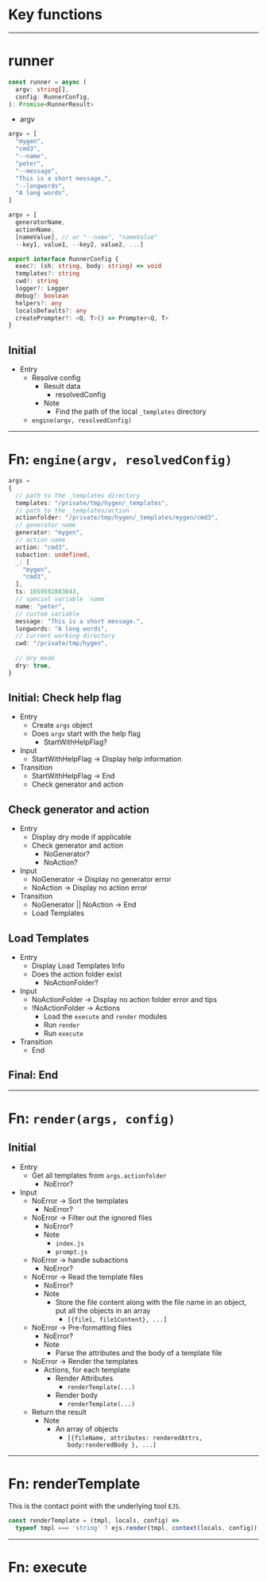 # Key functions

------

# runner

```ts
const runner = async (
  argv: string[],
  config: RunnerConfig,
): Promise<RunnerResult>
```

- argv

```js
argv = [
  "mygen",
  "cmd3",
  "--name",
  "peter",
  "--message",
  "This is a short message.",
  "--longwords",
  "A long words",
]

argv = [
  generatorName, 
  actionName, 
  [nameValue], // or "--name", "nameValue"
  --key1, value1, --key2, value2, ...]
```


```ts
export interface RunnerConfig {
  exec?: (sh: string, body: string) => void
  templates?: string
  cwd?: string
  logger?: Logger
  debug?: boolean
  helpers?: any
  localsDefaults?: any
  createPrompter?: <Q, T>() => Prompter<Q, T>
}
```



## Initial

- Entry
  - Resolve config
    - Result data
      - resolvedConfig
    - Note
      - Find the path of the local `_templates` directory
  - `engine(argv, resolvedConfig)`



------

# Fn: `engine(argv, resolvedConfig)`

```ts
args = 
{
  // path to the _templates directory
  templates: "/private/tmp/hygen/_templates",
  // path to the _templates/action
  actionfolder: "/private/tmp/hygen/_templates/mygen/cmd3",
  // generator name
  generator: "mygen",
  // action name
  action: "cmd3",
  subaction: undefined,
  _: [
    "mygen",
    "cmd3",
  ],
  ts: 1659592883643,
  // special variable `name`
  name: "peter",
  // custom variable
  message: "This is a short message.",
  longwords: "A long words",
  // current working directory
  cwd: "/private/tmp/hygen",
  
  // dry mode
  dry: true,
}
```


## Initial: Check help flag

- Entry
  - Create `args` object
  - Does `argv` start with the help flag
    - StartWithHelpFlag?
- Input
  - StartWithHelpFlag -> Display help information
- Transition
  - StartWithHelpFlag -> End
  - Check generator and action

## Check generator and action

- Entry
  - Display dry mode if applicable
  - Check generator and action
    - NoGenerator?
    - NoAction?
- Input
  - NoGenerator -> Display no generator error
  - NoAction -> Display no action error
- Transition
  - NoGenerator || NoAction -> End
  - Load Templates

## Load Templates

- Entry
  - Display Load Templates Info
  - Does the action folder exist
    - NoActionFolder?
- Input
  - NoActionFolder -> Display no action folder error and tips
  - !NoActionFolder -> Actions
    - Load the `execute` and `render` modules
    - Run `render`
    - Run `execute`
- Transition
  - End


## Final: End

------------
# Fn: `render(args, config)`

## Initial

- Entry
  - Get all templates from `args.actionfolder`
    - NoError?
- Input
  - NoError -> Sort the templates
    - NoError?
  - NoError -> Filter out the ignored files
    - NoError?
    - Note
      - `index.js`
      - `prompt.js`
  - NoError -> handle subactions
    - NoError?
  - NoError -> Read the template files
    - NoError?
    - Note
      - Store the file content along with the file name in an object, put all the objects in an array
        - `[{file1, file1Content}, ...]`
  - NoError -> Pre-formatting files
    - NoError?
    - Note
      - Parse the attributes and the body of a template file
  - NoError -> Render the templates
    - Actions, for each template
      - Render Attributes
        - `renderTemplate(...)`
      - Render body
        - `renderTemplate(...)`
  - Return the result
    - Note
      - An array of objects
        - `[{fileName, attributes: renderedAttrs, body:renderedBody }, ...]`

-------

# Fn: renderTemplate

This is the contact point with the underlying tool `EJS`.


```ts
const renderTemplate = (tmpl, locals, config) =>
  typeof tmpl === 'string' ? ejs.render(tmpl, context(locals, config)) : tmpl
```


-------

# Fn: execute






